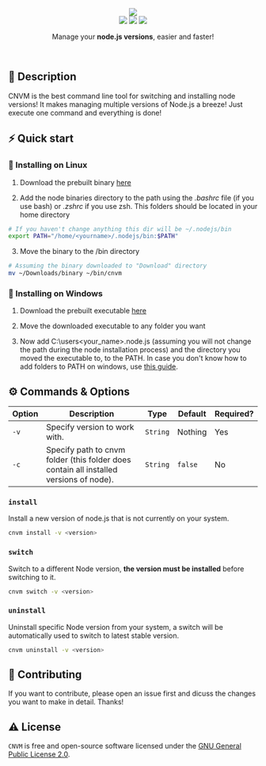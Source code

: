 <div align="center">

<div>
    <img src="https://i.postimg.cc/cJ1zgBsM/logo.png" align="center">
</div>

<div>
    <img src="https://img.shields.io/github/commit-activity/m/Atsukoro1/cnvm?style=for-the-badge">
    <img src="https://img.shields.io/github/repo-size/Atsukoro1/cnvm?style=for-the-badge">
    <img src="https://img.shields.io/static/v1?label=OS&message=Linux%20|%20Windows&color=orange&style=for-the-badge">
</div>

Manage your **node.js versions**, easier and faster!

<br>
</div>

## 📝 Description

CNVM is the best command line tool for switching and installing node versions! It makes managing multiple versions of Node.js a breeze! Just execute one command and everything is done!

## ⚡️ Quick start

### 🔨 Installing on Linux

1. Download the prebuilt binary [here](https://github.com/Atsukoro1/cnvm/releases)

2. Add the node binaries directory to the path using the *.bashrc* file (if you use bash) or *.zshrc* if you use zsh. This folders should be located in your home directory

```bash
# If you haven't change anything this dir will be ~/.nodejs/bin
export PATH="/home/<yourname>/.nodejs/bin:$PATH"
```

3. Move the binary to the /bin directory

```bash
# Assuming the binary downloaded to "Download" directory
mv ~/Downloads/binary ~/bin/cnvm
```

### 🔨 Installing on Windows

1. Download the prebuilt executable [here](https://github.com/Atsukoro1/cnvm/releases)

2. Move the downloaded executable to any folder you want

3. Now add C:\users\<your_name>\.node.js (assuming you will not change the path during the node installation process) and 
the directory you moved the executable to, to the PATH. In case you don't know how to add folders to PATH on windows, use [this guide](https://stackoverflow.com/questions/44272416/how-to-add-a-folder-to-path-environment-variable-in-windows-10-with-screensho).

## ⚙️ Commands & Options

| Option | Description                                              | Type   | Default | Required? |
|--------|----------------------------------------------------------|--------|---------|-----------|
| `-v`   | Specify version to work with. | `String` | Nothing | Yes        |
| `-c`   | Specify path to cnvm folder (this folder does contain all installed versions of node). | `String` | `false` | No        |

### `install`

Install a new version of node.js that is not currently on your system.

```bash
cnvm install -v <version>
```

### `switch`

Switch to a different Node version, **the version must be installed** before switching to it.

```bash
cnvm switch -v <version>
```

### `uninstall`

Uninstall specific Node version from your system, a switch will be automatically used to switch to latest stable version.

```bash
cnvm uninstall -v <version>
```

## 🔨 Contributing

If you want to contribute, please open an issue first and dicuss the changes you want to make in detail. Thanks!

## ⚠️ License

`CNVM` is free and open-source software licensed under the [GNU General Public License 2.0](https://github.com/Atsukoro1/cnvm/blob/main/LICENSE).